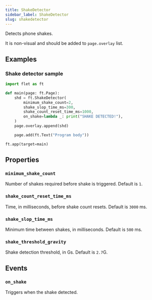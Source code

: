 ```yaml
---
title: ShakeDetector
sidebar_label: ShakeDetector
slug: shakedetector
---
```


Detects phone shakes.

It is non-visual and should be added to `page.overlay` list.

## Examples

### Shake detector sample

```python
import flet as ft

def main(page: ft.Page):
    shd = ft.ShakeDetector(
        minimum_shake_count=2,
        shake_slop_time_ms=300,
        shake_count_reset_time_ms=1000,
        on_shake=lambda _: print("SHAKE DETECTED!"),
    )
    page.overlay.append(shd)

    page.add(ft.Text("Program body"))

ft.app(target=main)
```

## Properties

### `minimum_shake_count`

Number of shakes required before shake is triggered. Default is `1`.

### `shake_count_reset_time_ms`

Time, in milliseconds, before shake count resets. Default is `3000` ms.

### `shake_slop_time_ms`

Minimum time between shakes, in milliseconds. Default is `500` ms.

### `shake_threshold_gravity`

Shake detection threshold, in Gs. Default is `2.7`G.

## Events

### `on_shake`

Triggers when the shake detected.